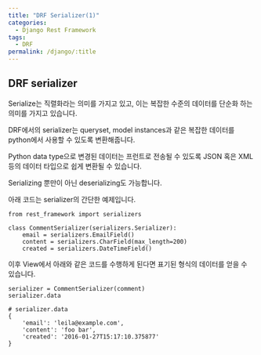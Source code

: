 ```yaml
---
title: "DRF Serializer(1)"
categories:
  - Django Rest Framework
tags:
  - DRF
permalink: /django/:title
---
```


## DRF serializer

Serialize는 직렬화라는 의미를 가지고 있고, 이는 복잡한 수준의 데이터를 단순화 하는 의미를 가지고 있습니다.

DRF에서의 serializer는 queryset, model instances과 같은 복잡한 데이터를 python에서 사용할 수 있도록 변환해줍니다.

Python data type으로 변경된 데이터는 프런트로 전송될 수 있도록 JSON 혹은 XML 등의 데이터 타입으로 쉽게 변환될 수 있습니다.

Serializing 뿐만이 아닌 deserializing도 가능합니다.

아래 코드는 serializer의 간단한 예제입니다.

```
from rest_framework import serializers

class CommentSerializer(serializers.Serializer):
    email = serializers.EmailField()
    content = serializers.CharField(max_length=200)
    created = serializers.DateTimeField()
```

이후 View에서 아래와 같은 코드를 수행하게 된다면 표기된 형식의 데이터를 얻을 수 있습니다.

```
serializer = CommentSerializer(comment)
serializer.data

# serializer.data
{
    'email': 'leila@example.com',
    'content': 'foo bar',
    'created': '2016-01-27T15:17:10.375877'
}
```
